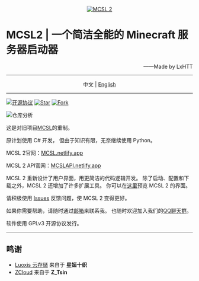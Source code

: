 <p align="center">
<a href="https://mcsl.netlify.app" target="_blank"><img alt="MCSL 2" src="https://www.helloimg.com/images/2023/01/28/oRgCMu.png"/></a>
</p>

# MCSL2   |   一个简洁全能的 Minecraft 服务器启动器

<p align="right">
——Made by LxHTT
</p>

___

<p align="center">
中文  |  <a href="https://github.com/LxHTT/MCSL2/blob/master/README_EN.md">English</a>
</p>

___
[![](https://img.shields.io/github/license/LxHTT/MCSL2 "开源协议")](https://github.com/LxHTT/MCSL2/blob/master/LICENSE)
[![](https://img.shields.io/github/stars/LxHTT/MCSL2 "Star")](https://github.com/LxHTT/MCSL2/stargazers)
[![](https://img.shields.io/github/forks/LxHTT/MCSL2 "Fork")](https://github.com/LxHTT/MCSL2/forks)

![](https://repobeats.axiom.co/api/embed/869c25f269efec38ff69088fca0dc7aba2de63bf.svg "仓库分析")

这是对旧项目[MCSL](https://github.com/LxHTT/MCSL)的重制。

原计划使用 C# 开发，
但由于知识有限，无奈继续使用 Python。

MCSL 2官网：[MCSL.netlify.app](https://mcsl.netlify.app)

MCSL 2 API官网：[MCSLAPI.netlify.app](https://mcslapi.netlify.app/)

MCSL 2 重新设计了用户界面，用更简洁的代码逻辑开发。
除了启动、配置和下载之外，MCSL 2 还增加了许多扩展工具。
你可以在[这里](https://mcsl.netlify.app/preview)预览 MCSL 2 的界面。

请积极使用 [Issues](https://github.com/LxHTT/MCSL2/issues) 反馈问题，使 MCSL 2 变得更好。

如果你需要帮助，请随时通过[邮箱](mailto:lxhtz.dl@qq.com)来联系我。
也随时欢迎加入我们的[QQ聊天群](https://jq.qq.com/?k=b6NlRcJn)。

软件使用 GPLv3 开源协议发行。
___
## 鸣谢

- [Luoxis 云存储](https://www.df100.ltd) 来自于 **星姮十织**
- [ZCloud](https://ztsin.cn/) 来自于 **Z_Tsin**


